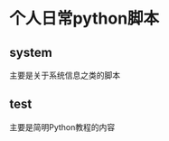 个人日常python脚本
===========================
system
--------
主要是关于系统信息之类的脚本

test
----------
主要是简明Python教程的内容

